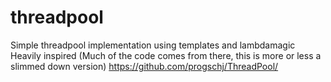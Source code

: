 # threadpool
Simple threadpool implementation using templates and lambdamagic
Heavily inspired (Much of the code comes from there, this is more or less a slimmed down version)
    https://github.com/progschj/ThreadPool/
